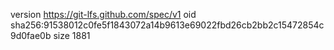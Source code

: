 version https://git-lfs.github.com/spec/v1
oid sha256:91538012c0fe5f1843072a14b9613e69022fbd26cb2bb2c15472854c9d0fae0b
size 1881
